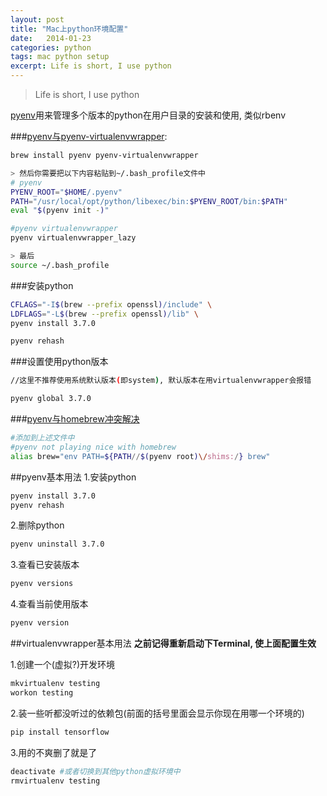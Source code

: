 ```yaml
---
layout: post
title: "Mac上python环境配置"
date:   2014-01-23
categories: python
tags: mac python setup
excerpt: Life is short, I use python
---
```


> Life is short, I use python

[pyenv][1]用来管理多个版本的python在用户目录的安装和使用, 类似rbenv

###[pyenv与pyenv-virtualenvwrapper][2]:

```sh
brew install pyenv pyenv-virtualenvwrapper

> 然后你需要把以下内容粘贴到~/.bash_profile文件中
# pyenv
PYENV_ROOT="$HOME/.pyenv"
PATH="/usr/local/opt/python/libexec/bin:$PYENV_ROOT/bin:$PATH"
eval "$(pyenv init -)"

#pyenv virtualenvwrapper
pyenv virtualenvwrapper_lazy

> 最后
source ~/.bash_profile
```

###安装python

```sh
CFLAGS="-I$(brew --prefix openssl)/include" \
LDFLAGS="-L$(brew --prefix openssl)/lib" \
pyenv install 3.7.0

pyenv rehash
```

###设置使用python版本

```sh
//这里不推荐使用系统默认版本(即system), 默认版本在用virtualenvwrapper会报错

pyenv global 3.7.0
```

###[pyenv与homebrew冲突解决][3]

```sh
#添加到上述文件中
#pyenv not playing nice with homebrew
alias brew="env PATH=${PATH//$(pyenv root)\/shims:/} brew"
```

##pyenv基本用法
1.安装python
```sh
pyenv install 3.7.0
pyenv rehash
```

2.删除python
```sh
pyenv uninstall 3.7.0
```

3.查看已安装版本
```sh
pyenv versions
```

4.查看当前使用版本
```sh
pyenv version
```

##virtualenvwrapper基本用法
__之前记得重新启动下Terminal, 使上面配置生效__

1.创建一个(虚拟?)开发环境

```sh
mkvirtualenv testing
workon testing
```

2.装一些听都没听过的依赖包(前面的括号里面会显示你现在用哪一个环境的)

```sh
pip install tensorflow
```

3.用的不爽删了就是了
```sh
deactivate #或者切换到其他python虚拟环境中
rmvirtualenv testing
```




  [1]: https://github.com/yyuu/pyenv
  [2]: https://segmentfault.com/a/1190000004162295#articleHeader1
  [3]: https://github.com/yyuu/pyenv/issues/106
